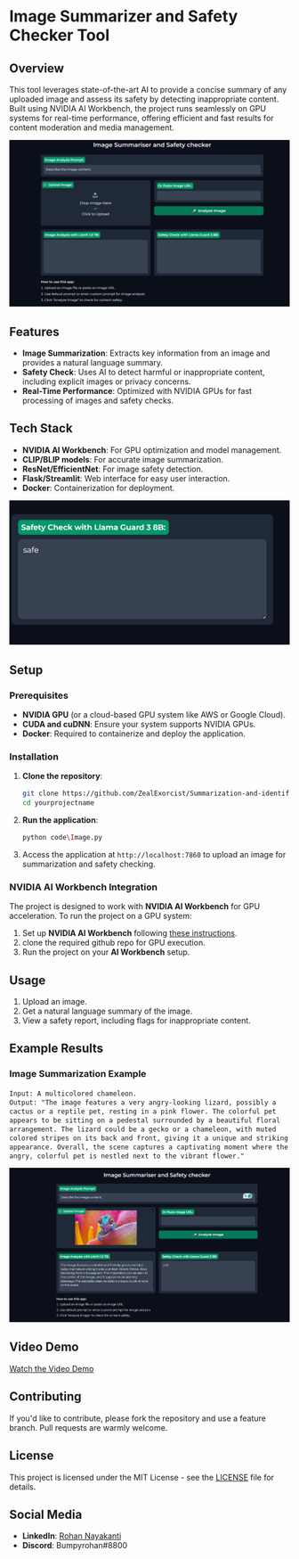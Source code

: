 # Image Summarizer and Safety Checker Tool

## Overview

This tool leverages state-of-the-art AI to provide a concise summary of any uploaded image and assess its safety by detecting inappropriate content. Built using NVIDIA AI Workbench, the project runs seamlessly on GPU systems for real-time performance, offering efficient and fast results for content moderation and media management.

![Image Summarization in Action](images/basic.png) <!-- Add a screenshot showing the image summarizer interface -->

## Features

- **Image Summarization**: Extracts key information from an image and provides a natural language summary.
- **Safety Check**: Uses AI to detect harmful or inappropriate content, including explicit images or privacy concerns.
- **Real-Time Performance**: Optimized with NVIDIA GPUs for fast processing of images and safety checks.
  
## Tech Stack

- **NVIDIA AI Workbench**: For GPU optimization and model management.
- **CLIP/BLIP models**: For accurate image summarization.
- **ResNet/EfficientNet**: For image safety detection.
- **Flask/Streamlit**: Web interface for easy user interaction.
- **Docker**: Containerization for deployment.

![Image Safety Check](images/safety.png) <!-- Add a screenshot demonstrating the safety check feature -->

## Setup

### Prerequisites

- **NVIDIA GPU** (or a cloud-based GPU system like AWS or Google Cloud).
- **CUDA and cuDNN**: Ensure your system supports NVIDIA GPUs.
- **Docker**: Required to containerize and deploy the application.

### Installation

1. **Clone the repository**:
    ```bash
    git clone https://github.com/ZealExorcist/Summarization-and-identification.git
    cd yourprojectname
    ```

2. **Run the application**:
    ```bash
    python code\Image.py
    ```

3. Access the application at `http://localhost:7860` to upload an image for summarization and safety checking.

### NVIDIA AI Workbench Integration

The project is designed to work with **NVIDIA AI Workbench** for GPU acceleration. To run the project on a GPU system:

1. Set up **NVIDIA AI Workbench** following [these instructions](https://developer.nvidia.com/ai-workbench).
2. clone the required github repo for GPU execution.
3. Run the project on your **AI Workbench** setup.

## Usage

1. Upload an image.
2. Get a natural language summary of the image.
3. View a safety report, including flags for inappropriate content.

## Example Results

### Image Summarization Example
```text
Input: A multicolored chameleon.
Output: "The image features a very angry-looking lizard, possibly a cactus or a reptile pet, resting in a pink flower. The colorful pet appears to be sitting on a pedestal surrounded by a beautiful floral arrangement. The lizard could be a gecko or a chameleon, with muted colored stripes on its back and front, giving it a unique and striking appearance. Overall, the scene captures a captivating moment where the angry, colorful pet is nestled next to the vibrant flower."
```

![Example Picture](images/used.png) 

## Video Demo

[Watch the Video Demo](https://youtu.be/r9FTwqqWsW4) <!-- Link to your demo video -->

## Contributing

If you'd like to contribute, please fork the repository and use a feature branch. Pull requests are warmly welcome.

## License

This project is licensed under the MIT License - see the [LICENSE](LICENSE) file for details.

## Social Media

- **LinkedIn**: [Rohan Nayakanti](https://linkedin.com/in/rohan-nayakanti)
- **Discord**: Bumpyrohan#8800

